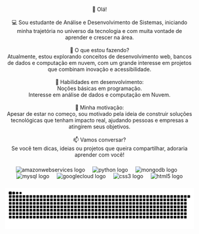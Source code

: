 
<p align="center">👋 Olá! <br><br>💻 Sou estudante de Análise e Desenvolvimento de Sistemas, iniciando minha trajetória no universo da tecnologia e com muita vontade de aprender e crescer na área.<br><br>🚀 O que estou fazendo?<br>Atualmente, estou explorando conceitos de desenvolvimento web, bancos de dados e computação em nuvem, com um grande interesse em projetos que combinam inovação e acessibilidade.<br><br>🎯 Habilidades em desenvolvimento:<br>Noções básicas em programação.<br>Interesse em análise de dados e computação em Nuvem.<br><br>🌟 Minha motivação:<br>Apesar de estar no começo, sou motivado pela ideia de construir soluções tecnológicas que tenham impacto real, ajudando pessoas e empresas a atingirem seus objetivos.<br><br>📫 Vamos conversar?<br>Se você tem dicas, ideias ou projetos que queira compartilhar, adoraria aprender com você!</p>

###

<div align="center">
  <img src="https://cdn.jsdelivr.net/gh/devicons/devicon/icons/amazonwebservices/amazonwebservices-line-wordmark.svg" height="40" alt="amazonwebservices logo"  />
  <img width="12" />
  <img src="https://cdn.jsdelivr.net/gh/devicons/devicon/icons/python/python-original.svg" height="40" alt="python logo"  />
  <img width="12" />
  <img src="https://cdn.jsdelivr.net/gh/devicons/devicon/icons/mongodb/mongodb-original.svg" height="40" alt="mongodb logo"  />
  <img width="12" />
  <img src="https://cdn.jsdelivr.net/gh/devicons/devicon/icons/mysql/mysql-original.svg" height="40" alt="mysql logo"  />
  <img width="12" />
  <img src="https://cdn.jsdelivr.net/gh/devicons/devicon/icons/googlecloud/googlecloud-original.svg" height="40" alt="googlecloud logo"  />
  <img width="12" />
  <img src="https://cdn.jsdelivr.net/gh/devicons/devicon/icons/css3/css3-original.svg" height="40" alt="css3 logo"  />
  <img width="12" />
  <img src="https://cdn.jsdelivr.net/gh/devicons/devicon/icons/html5/html5-original.svg" height="40" alt="html5 logo"  />
</div>

###

<img src="https://raw.githubusercontent.com/ERIKAZDECARVALHO/ERIKAZDECARVALHO/output/snake.svg" alt="Snake animation" />

###
